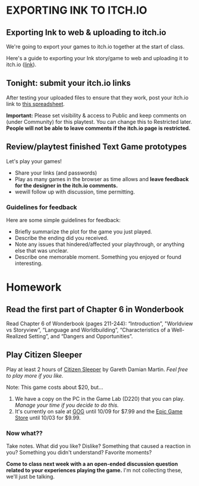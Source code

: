 # EXPORTING INK TO ITCH.IO

## Exporting Ink to web & uploading to itch.io
We're going to export your games to itch.io together at the start of class. 

Here's a guide to exporting your Ink story/game to web and uploading it to itch.io ([link](./assets/documents/uploading-inky-to-itchio.md)).

## Tonight: submit your itch.io links
After testing your uploaded files to ensure that they work, post your itch.io link to [this spreadsheet](https://docs.google.com/spreadsheets/d/1A-nU9phWl5cILmkdghR3eN6hvqfqUtD7cC_I84Eh49w/edit?usp=sharing).

__Important:__ Please set visibility & access to Public and keep comments on (under Community) for this playtest. You can change this to Restricted later. __People will not be able to leave comments if the itch.io page is restricted.__

## Review/playtest finished Text Game prototypes
Let's play your games!
- Share your links (and passwords)
- Play as many games in the browser as time allows and __leave feedback for the designer in the itch.io comments.__
- wewill follow up with discussion, time permitting.

### Guidelines for feedback
Here are some simple guidelines for feedback:
- Briefly summarize the plot for the game you just played.
- Describe the ending did you received.
- Note any issues that hindered/affected your playthrough, or anything else that was unclear.
- Describe one memorable moment. Something you enjoyed or found interesting.


# Homework

## Read the first part of Chapter 6 in Wonderbook
Read Chapter 6 of Wonderbook (pages 211-244): “Introduction”, "Worldview vs Storyview”, “Language and Worldbuilding”, “Characteristics of a Well-Realized Setting”, and “Dangers and Opportunities”.

## Play Citizen Sleeper
Play at least 2 hours of [Citizen Sleeper](https://www.fellowtraveller.games/citizen-sleeper) by Gareth Damian Martin. _Feel free to play more if you like._

Note: This game costs about $20, but... 
1. We have a copy on the PC in the Game Lab (D220) that you can play. _Manage your time if you decide to do this._
2. It's currently on sale at [GOG](https://www.gog.com/en/game/citizen_sleeper) until 10/09 for $7.99 and the [Epic Game Store](https://store.epicgames.com/en-US/p/citizen-sleeper-944858) until 10/03 for $9.99.

### Now what?? 
Take notes. What did you like? Dislike? Something that caused a reaction in you? Something you didn't understand? Favorite moments?

__Come to class next week with a an open-ended discussion question related to your experiences playing the game.__ I'm not collecting these, we'll just be talking.